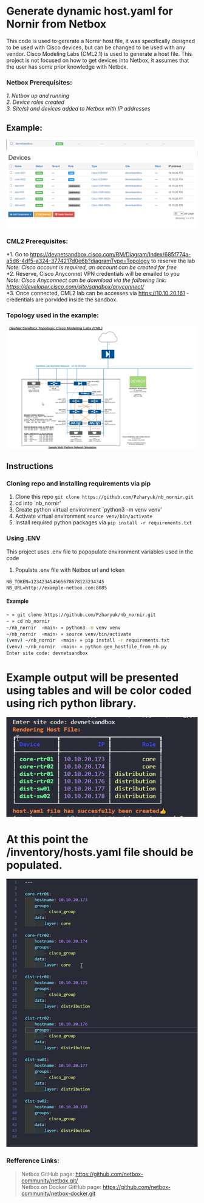 # Generate dynamic host.yaml for Nornir from Netbox
This code is used to gererate a Nornir host file, it was specifically designed to be used with Cisco devices, but can be changed to be used with any vendor. 
Cisco Modeling Labs (CML2.1) is used to generate a host file. This project is not focused on how to get devices into Netbox, it assumes that the user has some prior knowledge with Netbox.

### Netbox Prerequisites:
*1. Netbox up and running*<br/>
*2. Device roles created*<br/>
*3. Site(s) and devices added to Netbox with IP addresses*<br/>
## Example:
![Netbox Site](/netbox_site.png)<br/>
![Netbox Devices](/netbox_devices.png)<br/>

### CML2 Prerequisites:
*1. Go to https://devnetsandbox.cisco.com/RM/Diagram/Index/685f774a-a5d6-4df5-a324-3774217d0e6b?diagramType=Topology to reserve the lab<br/>
  <i> Note: Cisco account is required, an account can be created for free</i><br/>
*2. Reserve, Cisco Anyconnet VPN credentials will be emailed to you<br/>
  <i> Note: Cisco Anyconnect can be download via the following link: https://developer.cisco.com/site/sandbox/anyconnect/</i><br/>
*3. Once connected, CML2 lab can be accesses via https://10.10.20.161 - credentials are porvided inside the sandbox.<br/>

### Topology used in the example:
![CML2 Topology](/cml_topology.png)
## Instructions

### Cloning repo and installing requirements via pip

1. Clone this repo `git clone https://github.com/Pzharyuk/nb_nornir.git`
2. cd into `nb_nornir'
3. Create python virtual environment `python3 -m venv venv'
4. Activate virtual environment `source venv/bin/activate`
5. Install required python packages via `pip install -r requirements.txt`

### Using .ENV
This project uses .env file to popopulate environment variables used in the code<br/>
1. Populate .env file with Netbox url and token
```
NB_TOKEN=123423454565678678123234345
NB_URL=http://example-netbox.com:8085
```

#### Example 
```zsh
~ » git clone https://github.com/Pzharyuk/nb_nornir.git
~ » cd nb_nornir
~/nb_nornir  ‹main› » python3 -m venv venv
~/nb_nornir  ‹main› » source venv/bin/activate
(venv) ~/nb_nornir  ‹main› » pip install -r requirements.txt
(venv) ~/nb_nornir  ‹main› » python gen_hostfile_from_nb.py
Enter site code: devnetsandbox
```
# Example output will be presented using tables and will be color coded using rich python library.<br/>
![Example output](/nb_host_file_output1.png)<br/>
# At this point the /inventory/hosts.yaml file should be populated.<br/>
![Example output2](/nb_host_file_output2.png)<br/>
### Refference Links:
> Netbox GitHub page:</b> https://github.com/netbox-community/netbox.git/<br/>
> Netbox on Docker GitHub page:</b> https://github.com/netbox-community/netbox-docker.git
